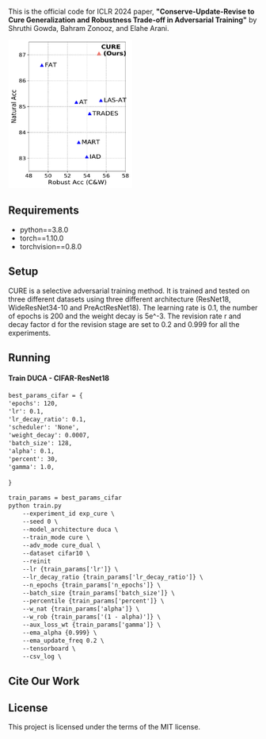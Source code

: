 

This is the official code for ICLR 2024 paper, **"Conserve-Update-Revise to Cure Generalization and Robustness Trade-off in Adversarial Training"** by Shruthi Gowda, Bahram Zonooz, and Elahe Arani.

[//]: # (![image info]&#40;./src/hyper.png&#41;)
<img src="summary_wres.png"  width="250" height="300">

## Requirements
- python==3.8.0
- torch==1.10.0
- torchvision==0.8.0 

## Setup

CURE is a selective adversarial training method. It is trained and tested on three different datasets 
using three different architecture (ResNet18, WideResNet34-10 and PreActResNet18). The learning rate is 0.1, 
the number of epochs is 200 and the weight decay is 5e^-3. The revision rate r 
and decay factor d for the revision stage are set to 0.2 and 0.999 for all the experiments.


## Running

#### Train DUCA - CIFAR-ResNet18 
```
best_params_cifar = {
'epochs': 120,
'lr': 0.1,
'lr_decay_ratio': 0.1,
'scheduler': 'None',
'weight_decay': 0.0007,
'batch_size': 128,
'alpha': 0.1,
'percent': 30,
'gamma': 1.0,

}
```

```
train_params = best_params_cifar
python train.py 
    --experiment_id exp_cure \
    --seed 0 \
    --model_architecture duca \
    --train_mode cure \
    --adv_mode cure_dual \
    --dataset cifar10 \
    --reinit
    --lr {train_params['lr']} \
    --lr_decay_ratio {train_params['lr_decay_ratio']} \
    --n_epochs {train_params['n_epochs']} \
    --batch_size {train_params['batch_size']} \
    --percentile {train_params['percent']} \
    --w_nat {train_params['alpha']} \
    --w_rob {train_params['(1 - alpha)']} \
    --aux_loss_wt {train_params['gamma']} \
    --ema_alpha {0.999} \
    --ema_update_freq 0.2 \
    --tensorboard \
    --csv_log \
```

## Cite Our Work

## License

This project is licensed under the terms of the MIT license.

